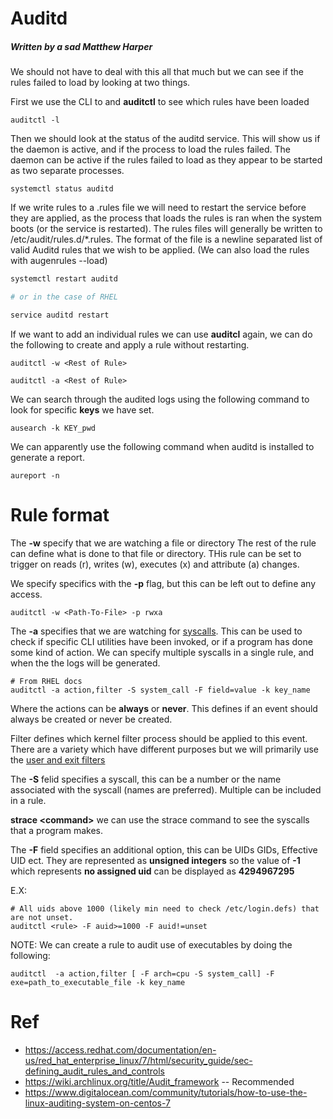 # Auditd
##### Written by a sad Matthew Harper
We should not have to deal with this all that much but we can see if the rules failed to load by looking at two things.

First we use the CLI to and **auditctl** to see which rules have been loaded
```
auditctl -l
```

Then we should look at the status of the auditd service. This will show us if the daemon is active, and if the process to load the rules failed. The daemon can be active if the rules failed to load as they appear to be started as two separate processes.
```
systemctl status auditd
```

If we write rules to a .rules file we will need to restart the service before they are applied, as the process that loads the rules is ran when the system boots (or the service is restarted). The rules files will generally be written to /etc/audit/rules.d/*.rules. The format of the file is a newline separated list of valid Auditd rules that we wish to be applied. (We can also load the rules with augenrules --load)

```sh
systemctl restart auditd

# or in the case of RHEL

service auditd restart 
```

If we want to add an individual rules we can use **auditcl** again, we can do the following to create and apply a rule without restarting. 
```
auditctl -w <Rest of Rule>

auditctl -a <Rest of Rule>
```

We can search through the audited logs using the following command to look for specific **keys** we have set.
```
ausearch -k KEY_pwd
```

We can apparently use the following command when auditd is installed to generate a report.
```
aureport -n
```

# Rule format
The **-w** specify that we are watching a file or directory 
The rest of the rule can define what is done to that file or directory. THis rule can be set to trigger on reads (r), writes (w), executes (x) and attribute (a) changes. 

We specify specifics with the **-p** flag, but this can be left out to define any access.
```
auditctl -w <Path-To-File> -p rwxa 
```

The **-a** specifies that we are watching for [syscalls](https://man.archlinux.org/man/syscalls.2). This can be used to check if specific CLI utilities have been invoked, or if a program has done some kind of action. We can specify multiple syscalls in a single rule, and when the the logs will be generated.

```
# From RHEL docs 
auditctl -a action,filter -S system_call -F field=value -k key_name
```

Where the actions can be **always** or **never**. This defines if an event should always be created or never be created. 

Filter defines which kernel filter process should be applied to this event. There are a variety which have different purposes but we will primarily use the [user and exit filters](https://www.man7.org/linux/man-pages/man7/audit.rules.7.html#:~:text=The%20exit%20filter%20is%20the%20place%20where%20all,any%20event%20originating%20in%20user%20space%20is%20allowed.)


The **-S** felid specifies a syscall, this can be a number or the name associated with the syscall (names are preferred). Multiple can be included in a rule.

**strace \<command\>** we can use the strace command to see the syscalls that a program makes.


The **-F** field specifies an additional option, this can be UIDs GIDs, Effective UID ect. They are represented as **unsigned integers** so the value of **-1** which represents **no assigned uid** can be displayed as **4294967295**

E.X:
```
# All uids above 1000 (likely min need to check /etc/login.defs) that are not unset.
auditctl <rule> -F auid>=1000 -F auid!=unset
```

NOTE:
We can create a rule to audit use of executables by doing the following:
```
auditctl  -a action,filter [ -F arch=cpu -S system_call] -F exe=path_to_executable_file -k key_name
```

# Ref
* https://access.redhat.com/documentation/en-us/red_hat_enterprise_linux/7/html/security_guide/sec-defining_audit_rules_and_controls
* https://wiki.archlinux.org/title/Audit_framework -- Recommended
* https://www.digitalocean.com/community/tutorials/how-to-use-the-linux-auditing-system-on-centos-7